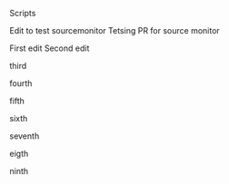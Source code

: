 Scripts

Edit to test sourcemonitor
Tetsing PR for source monitor

First edit
Second edit

third

fourth

fifth


sixth

seventh

eigth

ninth
